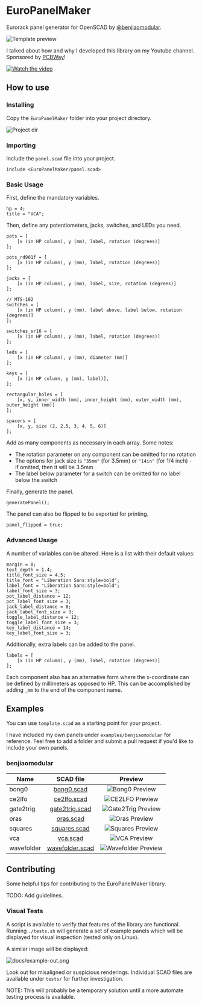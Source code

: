 # EuroPanelMaker
Eurorack panel generator for OpenSCAD by [@benjiaomodular](https://www.instagram.com/benjiaomodular/).

![Template preview](preview.png)

I talked about how and why I developed this library on my Youtube channel. Sponsored by [PCBWay](https://pcbway.com)!

[![Watch the video](https://img.youtube.com/vi/8PgxXPMlfh4/0.jpg)](https://youtu.be/8PgxXPMlfh4)

## How to use

### Installing

Copy the `EuroPanelMaker` folder into your project directory.

![Project dir](projectdir.png)

### Importing

Include the `panel.scad` file into your project.
```
include <EuroPanelMaker/panel.scad>
```

### Basic Usage

First, define the mandatory variables.
```
hp = 4;
title = "VCA";
```

Then, define any potentiometers, jacks, switches, and LEDs you need.
```
pots = [
    [x (in HP column), y (mm), label, rotation (degrees)]
];

pots_rd901f = [
    [x (in HP column), y (mm), label, rotation (degrees)]
];

jacks = [
    [x (in HP column), y (mm), label, size, rotation (degrees)]
];

// MTS-102
switches = [
    [x (in HP column), y (mm), label above, label below, rotation (degrees)]
];

switches_sr16 = [
    [x (in HP column), y (mm), label, rotation (degrees)]
];

leds = [
    [x (in HP column), y (mm), diameter (mm)]
];

keys = [
    [x (in HP column, y (mm), label)],
];

rectangular_holes = [
    [x, y, inner_width (mm), inner_height (mm), outer_width (mm), outer_height (mm)]
];

spacers = [
    [x, y, size (2, 2.5, 3, 4, 5, 6)]
];
```

Add as many components as necessary in each array. Some notes:

- The rotation parameter on any component can be omitted for no rotation
- The options for jack size is `"35mm"` (for 3.5mm) or `"14in"` (for 1/4 inch) - if omitted, then it will be 3.5mm
- The label below parameter for a switch can be omitted for no label below the switch

Finally, generate the panel.
```
generatePanel();
```
The panel can also be flipped to be exported for printing.
```
panel_flipped = true;
```

### Advanced Usage
A number of variables can be altered. Here is a list with their default values:
```
margin = 0;
text_depth = 1.4;
title_font_size = 4.5;
title_font = "Liberation Sans:style=bold";
label_font = "Liberation Sans:style=bold";
label_font_size = 3;
pot_label_distance = 12;
pot_label_font_size = 3;
jack_label_distance = 8;
jack_label_font_size = 3;
toggle_label_distance = 12;
toggle_label_font_size = 3;
key_label_distance = 14;
key_label_font_size = 3;
```

Additionally, extra labels can be added to the panel.
```
labels = [
    [x (in HP column), y (mm), label, rotation (degrees)]
];
```

Each component also has an alternative form where the x-coordinate can be defined by millimeters as opposed to HP. This can be accomplished by adding `_mm` to the end of the component name.

## Examples
You can use `template.scad` as a starting point for your project.

I have included my own panels under `examples/benjiaomodular` for reference. Feel free to add a folder and submit a pull request if you'd like to include your own panels. 

### benjiaomodular
| Name   |      SCAD file      | Preview |
|----------|:-------------:|:------:|
| bong0 | [bong0.scad](examples/benjiaomodular/bong0.scad) | ![Bong0 Preview](examples/benjiaomodular/bong0.png) |
| ce2lfo | [ce2lfo.scad](examples/benjiaomodular/ce2lfo.scad) | ![CE2LFO Preview](examples/benjiaomodular/ce2lfo.png) |
| gate2trig | [gate2trig.scad](examples/benjiaomodular/gate2trig.scad) | ![Gate2Trig Preview](examples/benjiaomodular/gate2trig.png)|
| oras | [oras.scad](examples/benjiaomodular/oras.scad) | ![Oras Preview](examples/benjiaomodular/oras.png)|
| squares | [squares.scad](examples/benjiaomodular/squares.scad) | ![Squares Preview](examples/benjiaomodular/squares.png)|
| vca | [vca.scad](examples/benjiaomodular/vca.scad) | ![VCA Preview](examples/benjiaomodular/vca.png)|
| wavefolder | [wavefolder.scad](examples/benjiaomodular/wavefolder.scad) | ![Wavefolder Preview](examples/benjiaomodular/wavefolder.png)|


## Contributing

Some helpful tips for contributing to the EuroPanelMaker library. 

TODO: Add guidelines.

### Visual Tests
A script is available to verify that features of the library are functional. Running `./tests.sh` will generate a set of example panels which will be displayed for visual inspection (tested only on Linux).

A similar image will be displayed:

![docs/example-out.png](docs/example-out.png)

Look out for misaligned or suspicious renderings. Individual SCAD files are available under `tests/` for further investigation.

NOTE: This will probably be a temporary solution until a more automate testing process is available.
